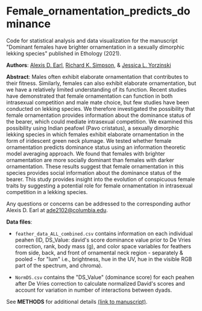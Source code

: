 # Female_ornamentation_predicts_dominance
Code for statistical analysis and data visualization for the manuscript "Dominant females have brighter ornamentation in a sexually dimorphic lekking species" published in Ethology (2021).

**Authors**: [Alexis D. Earl](https://scholar.google.com/citations?hl=en&user=Yc4sb7cAAAAJ&view_op=list_works&sortby=pubdate), [Richard K. Simpson](https://scholar.google.com/citations?hl=en&user=HZaTGs0AAAAJ&view_op=list_works&sortby=pubdate), & [Jessica L. Yorzinski](https://scholar.google.com/citations?hl=en&user=qoDypyQAAAAJ&view_op=list_works&sortby=pubdate)

**Abstract**: 
Males often exhibit elaborate ornamentation that contributes to their fitness. Similarly, females can also exhibit elaborate ornamentation, but we have a relatively limited understanding of its function. Recent studies have demonstrated that female ornamentation can function in both intrasexual competition and male mate choice, but few studies have been conducted on lekking species. We therefore investigated the possibility that female ornamentation provides information about the dominance status of the bearer, which could mediate intrasexual competition. We examined this possibility using Indian peafowl (Pavo cristatus), a sexually dimorphic lekking species in which females exhibit elaborate ornamentation in the form of iridescent green neck plumage. We tested whether female ornamentation predicts dominance status using an information theoretic model averaging approach. We found that females with brighter ornamentation are more socially dominant than females with darker ornamentation. These results suggest that female ornamentation in this species provides social information about the dominance status of the bearer. This study provides insight into the evolution of conspicuous female traits by suggesting a potential role for female ornamentation in intrasexual competition in a lekking species.

Any questions or concerns can be addressed to the corresponding author Alexis D. Earl at ade2102@columbia.edu.

**Data files**:

- ```feather_data_ALL_combined.csv``` contains information on each individual peahen (ID, DS_Value: david's score dominance value prior to De Vries correction, rank, body mass (g), and color space variables for feathers from side, back, and front of ornamental neck region - separately & pooled - for "lum" i.e., brightness, hue in the UV, hue in the visible RGB part of the spectrum, and chroma).

* ```NormDS.csv``` contains the "DS_Value" (dominance score) for each peahen after De Vries correction to calculate normalized David's scores and account for variation in number of interactions between dyads.

See **METHODS** for additional details [(link to manuscript)](https://doi.org/10.1111/eth.13244).
